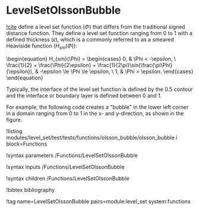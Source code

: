 # LevelSetOlssonBubble

[!cite](olsson2005conservative) define a level set function ($\Phi$) that differs from the traditional
signed distance function. They define a level set function ranging from 0 to 1 with a defined
thickness ($\epsilon$), which is a commonly referred to as a smeared Heaviside function
($H_{sm}(\Phi)$):

\begin{equation}
H_{sm}(\Phi) =
\begin{cases}
0, & \Phi < -\epsilon, \\
\frac{1}{2} + \frac{\Phi}{2\epsilon} + \frac{1}{2\pi}\sin(\frac{\pi\Phi}{\epsilon}), & -\epsilon \le \Phi \le \epsilon, \\
1, & \Phi > \epsilon.
\end{cases}
\end{equation}

Typically, the interface of the level set function is defined by the 0.5 contour and the interface or
boundary layer is defined between 0 and 1.

For example, the following code creates a "bubble" in the lower left corner in a domain ranging from
0 to 1 in the x- and y-direction, as shown in the figure.

!listing modules/level_set/test/tests/functions/olsson_bubble/olsson_bubble.i block=Functions

!syntax parameters /Functions/LevelSetOlssonBubble

!syntax inputs /Functions/LevelSetOlssonBubble

!syntax children /Functions/LevelSetOlssonBubble

!bibtex bibliography

!tag name=LevelSetOlssonBubble pairs=module:level_set system:functions
